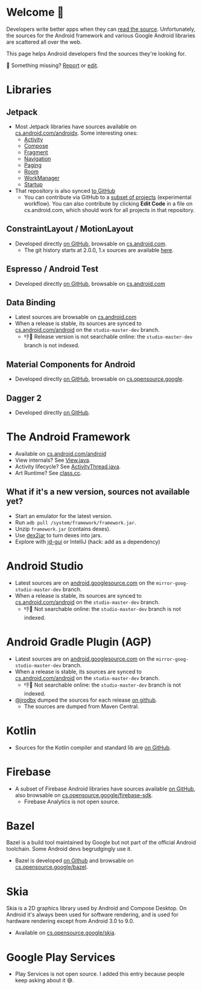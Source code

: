 # Welcome 👋

Developers write better apps when they can [read the source](https://blog.codinghorror.com/learn-to-read-the-source-luke/). Unfortunately, the sources for the Android framework and various Google Android libraries are scattered all over the web.

This page helps Android developers find the sources they're looking for.

🤔 Something missing? [Report](https://github.com/pyricau/androidsrc/issues/new) or [edit](https://github.com/pyricau/androidsrc/edit/main/README.md).

# Libraries

## Jetpack

* Most Jetpack libraries have sources available on [cs.android.com/androidx](https://cs.android.com/androidx/platform/frameworks/support). Some interesting ones:
  * [Activity](https://cs.android.com/androidx/platform/frameworks/support/+/androidx-master-dev:activity/)
  * [Compose](https://cs.android.com/androidx/platform/frameworks/support/+/androidx-master-dev:compose/)
  * [Fragment](https://cs.android.com/androidx/platform/frameworks/support/+/androidx-master-dev:fragment/)
  * [Navigation](https://cs.android.com/androidx/platform/frameworks/support/+/androidx-master-dev:navigation/)
  * [Paging](https://cs.android.com/androidx/platform/frameworks/support/+/androidx-master-dev:paging/)
  * [Room](https://cs.android.com/androidx/platform/frameworks/support/+/androidx-master-dev:room/)
  * [WorkManager](https://cs.android.com/androidx/platform/frameworks/support/+/androidx-master-dev:work/)
  * [Startup](https://cs.android.com/androidx/platform/frameworks/support/+/androidx-master-dev:startup/)
* That repository is also synced [to GitHub](https://github.com/androidx/androidx)
    * You can contribute via GitHub to a [subset of projects](https://github.com/androidx/androidx#contribution-guide) (experimental workflow). You can also contribute by clicking **Edit Code** in a file on cs.android.com, which should work for all projects in that repository.

## ConstraintLayout / MotionLayout

* Developed directly [on GitHub](https://github.com/androidx/constraintlayout), browsable on [cs.android.com](https://cs.android.com/androidx/constraintlayout).
  * The git history starts at 2.0.0, 1.x sources are available [here](https://cs.android.com/androidx/constraintlayout/+/main:constraintlayout/constraintlayout/src/main/java/androidx/constraintlayout/widget/ConstraintLayout.java).

## Espresso / Android Test

* Developed directly [on GitHub](https://github.com/android/android-test), browsable on [cs.android.com](https://cs.android.com/androidx/android-test)

## Data Binding

* Latest sources are browsable on [cs.android.com](https://cs.android.com/androidx/platform/frameworks/data-binding)
* When a release is stable, its sources are synced to [cs.android.com/android](https://cs.android.com/android/platform/superproject/+/studio-master-dev:tools/data-binding/extensions/library/src/main/java/androidx/databinding/) on the `studio-master-dev` branch.
  * 👎🔎 Release version is not searchable online: the `studio-master-dev` branch is not indexed.

## Material Components for Android

* Developed directly [on GitHub](https://github.com/material-components/material-components-android), browsable on [cs.opensource.google](https://cs.opensource.google/material-components/material-components-android).

## Dagger 2

* Developed directly [on GitHub](https://github.com/google/dagger).

# The Android Framework

* Available on [cs.android.com/android](https://cs.android.com/android/platform/superproject)
* View internals? See [View.java](https://cs.android.com/android/platform/superproject/+/master:frameworks/base/core/java/android/view/View.java).
* Activity lifecycle? See [ActivityThread.java](https://cs.android.com/android/platform/superproject/+/master:frameworks/base/core/java/android/app/ActivityThread.java).
* Art Runtime? See [class.cc](https://cs.android.com/android/platform/superproject/+/master:art/runtime/mirror/class.cc).

## What if it's a new version, sources not available yet?

* Start an emulator for the latest version.
* Run `adb pull /system/framework/framework.jar`.
* Unzip `framework.jar` (contains dexes).
* Use [dex2jar](https://github.com/pxb1988/dex2jar) to turn dexes into jars.
* Explore with [jd-gui](http://java-decompiler.github.io/) or IntelliJ (hack: add as a dependency)

# Android Studio

* Latest sources are on [android.googlesource.com](https://android.googlesource.com/platform/tools/adt/idea/+/refs/heads/mirror-goog-studio-master-dev/) on the `mirror-goog-studio-master-dev` branch.
* When a release is stable, its sources are synced to [cs.android.com/android](https://cs.android.com/android/platform/superproject/+/studio-master-dev:tools/adt/idea/) on the `studio-master-dev` branch.
  * 👎🔎 Not searchable online: the `studio-master-dev` branch is not indexed.

# Android Gradle Plugin (AGP)

* Latest sources are on [android.googlesource.com](https://android.googlesource.com/platform/tools/base/+/refs/heads/mirror-goog-studio-master-dev/build-system/) on the `mirror-goog-studio-master-dev` branch.
* When a release is stable, its sources are synced to [cs.android.com/android](https://cs.android.com/android/platform/superproject/+/studio-master-dev:tools/base/build-system/;bpv=1) on the `studio-master-dev` branch.
  * 👎🔎 Not searchable online: the `studio-master-dev` branch is not indexed.
* [@jrodbx](https://github.com/jrodbx) dumped the sources for each release [on github](https://github.com/jrodbx/agp-sources).
  * The sources are dumped from Maven Central.

# Kotlin

* Sources for the Kotlin compiler and standard lib are [on GitHub](https://github.com/JetBrains/kotlin).

# Firebase

* A subset of Firebase Android libraries have sources available [on GitHub](https://github.com/firebase/firebase-android-sdk), also browsable on [cs.opensource.google/firebase-sdk](https://cs.opensource.google/firebase-sdk/firebase-android-sdk).
  * Firebase Analytics is not open source.

# Bazel

Bazel is a build tool maintained by Google but not part of the official Android toolchain. Some Android devs begrudgingly use it.

* Bazel is developed [on Github](https://github.com/bazelbuild/) and browsable on [cs.opensource.google/bazel](https://cs.opensource.google/bazel).

# Skia

Skia is a 2D graphics library used by Android and Compose Desktop. On Android it's always been used for software rendering, and is used for hardware rendering except from Android 3.0 to 9.0.

* Available on [cs.opensource.google/skia](https://cs.opensource.google/skia/skia).

# Google Play Services

* Play Services is not open source. I added this entry because people keep asking about it 😅.


